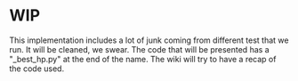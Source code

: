 # WIP

This implementation includes a lot of junk coming from different test that we run.
It will be cleaned, we swear.
The code that will be presented has a "_best_hp.py" at the end of the name.
The wiki will try to have a recap of the code used.
